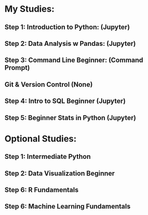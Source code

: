 # My Studies:
## Step 1: Introduction to Python: (Jupyter)
## Step 2: Data Analysis w Pandas: (Jupyter)
## Step 3: Command Line Beginner: (Command Prompt)   
##         Git & Version Control (None)
## Step 4: Intro to SQL Beginner (Jupyter)
## Step 5: Beginner Stats in Python (Jupyter)
#
# Optional Studies:
## Step 1: Intermediate Python
## Step 2: Data Visualization Beginner
## Step 6: R Fundamentals
## Step 6: Machine Learning Fundamentals
